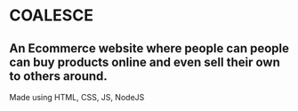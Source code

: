 # COALESCE

## An Ecommerce website where people can people can buy products online and even sell their own to others around.

Made using HTML, CSS, JS, NodeJS



